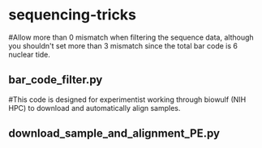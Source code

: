 # sequencing-tricks

#Allow more than 0 mismatch when filtering the sequence data, although you shouldn't set more than 3 mismatch since the total bar code is 6 nuclear tide. 

bar_code_filter.py 
----------------------------------------------------------------------------------------------------------------------------
#This code is designed for experimentist working through biowulf (NIH HPC) to download and automatically align samples. 

download_sample_and_alignment_PE.py
----------------------------------------------------------------------------------------------------------------------------
